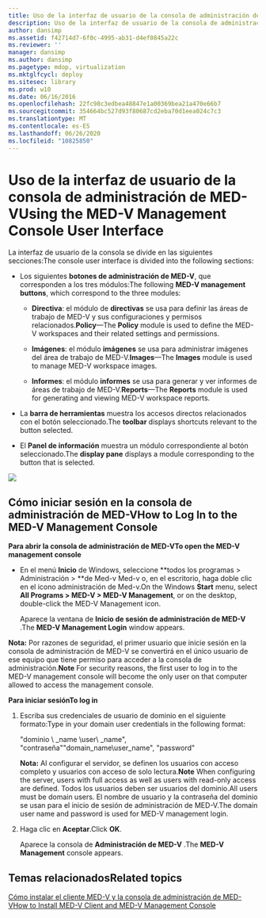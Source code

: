 ```yaml
---
title: Uso de la interfaz de usuario de la consola de administración de MED-V
description: Uso de la interfaz de usuario de la consola de administración de MED-V
author: dansimp
ms.assetid: f42714d7-6f0c-4995-ab31-d4ef0845a22c
ms.reviewer: ''
manager: dansimp
ms.author: dansimp
ms.pagetype: mdop, virtualization
ms.mktglfcycl: deploy
ms.sitesec: library
ms.prod: w10
ms.date: 06/16/2016
ms.openlocfilehash: 22fc98c3edbea48847e1a00369bea21a470e66b7
ms.sourcegitcommit: 354664bc527d93f80687cd2eba70d1eea024c7c3
ms.translationtype: MT
ms.contentlocale: es-ES
ms.lasthandoff: 06/26/2020
ms.locfileid: "10825850"
---
```

# <span data-ttu-id="31f05-103">Uso de la interfaz de usuario de la consola de administración de MED-V</span><span class="sxs-lookup"><span data-stu-id="31f05-103">Using the MED-V Management Console User Interface</span></span>


<span data-ttu-id="31f05-104">La interfaz de usuario de la consola se divide en las siguientes secciones:</span><span class="sxs-lookup"><span data-stu-id="31f05-104">The console user interface is divided into the following sections:</span></span>

-   <span data-ttu-id="31f05-105">Los siguientes **botones de administración de MED-V**, que corresponden a los tres módulos:</span><span class="sxs-lookup"><span data-stu-id="31f05-105">The following **MED-V management buttons**, which correspond to the three modules:</span></span>

    -   <span data-ttu-id="31f05-106">**Directiva**: el módulo de **directivas** se usa para definir las áreas de trabajo de MED-V y sus configuraciones y permisos relacionados.</span><span class="sxs-lookup"><span data-stu-id="31f05-106">**Policy**—The **Policy** module is used to define the MED-V workspaces and their related settings and permissions.</span></span>

    -   <span data-ttu-id="31f05-107">**Imágenes**: el módulo **imágenes** se usa para administrar imágenes del área de trabajo de MED-V.</span><span class="sxs-lookup"><span data-stu-id="31f05-107">**Images**—The **Images** module is used to manage MED-V workspace images.</span></span>

    -   <span data-ttu-id="31f05-108">**Informes**: el módulo **informes** se usa para generar y ver informes de áreas de trabajo de MED-V.</span><span class="sxs-lookup"><span data-stu-id="31f05-108">**Reports**—The **Reports** module is used for generating and viewing MED-V workspace reports.</span></span>

-   <span data-ttu-id="31f05-109">La **barra de herramientas** muestra los accesos directos relacionados con el botón seleccionado.</span><span class="sxs-lookup"><span data-stu-id="31f05-109">The **toolbar** displays shortcuts relevant to the button selected.</span></span>

-   <span data-ttu-id="31f05-110">El **Panel de información** muestra un módulo correspondiente al botón seleccionado.</span><span class="sxs-lookup"><span data-stu-id="31f05-110">The **display pane** displays a module corresponding to the button that is selected.</span></span>

![](images/medv-ui-console-general.gif)

## <span data-ttu-id="31f05-111">Cómo iniciar sesión en la consola de administración de MED-V</span><span class="sxs-lookup"><span data-stu-id="31f05-111">How to Log In to the MED-V Management Console</span></span>


**<span data-ttu-id="31f05-112">Para abrir la consola de administración de MED-V</span><span class="sxs-lookup"><span data-stu-id="31f05-112">To open the MED-V management console</span></span>**

-   <span data-ttu-id="31f05-113">En el menú **Inicio** de Windows, seleccione \*\*todos los programas &gt; Administración &gt; \*\*de Med-v Med-v o, en el escritorio, haga doble clic en el icono administración de Med-v.</span><span class="sxs-lookup"><span data-stu-id="31f05-113">On the Windows **Start** menu, select **All Programs &gt; MED-V &gt; MED-V Management**, or on the desktop, double-click the MED-V Management icon.</span></span>

    <span data-ttu-id="31f05-114">Aparece la ventana de **Inicio de sesión de administración de MED-V** .</span><span class="sxs-lookup"><span data-stu-id="31f05-114">The **MED-V Management Login** window appears.</span></span>

<span data-ttu-id="31f05-115">**Nota:**  Por razones de seguridad, el primer usuario que inicie sesión en la consola de administración de MED-V se convertirá en el único usuario de ese equipo que tiene permiso para acceder a la consola de administración.</span><span class="sxs-lookup"><span data-stu-id="31f05-115">**Note** For security reasons, the first user to log in to the MED-V management console will become the only user on that computer allowed to access the management console.</span></span>

 

**<span data-ttu-id="31f05-116">Para iniciar sesión</span><span class="sxs-lookup"><span data-stu-id="31f05-116">To log in</span></span>**

1.  <span data-ttu-id="31f05-117">Escriba sus credenciales de usuario de dominio en el siguiente formato:</span><span class="sxs-lookup"><span data-stu-id="31f05-117">Type in your domain user credentials in the following format:</span></span>

    <span data-ttu-id="31f05-118">"dominio \ _name \\user\ _name", "contraseña"</span><span class="sxs-lookup"><span data-stu-id="31f05-118">"domain\_name\\user\_name", "password"</span></span>

    <span data-ttu-id="31f05-119">**Nota:**  Al configurar el servidor, se definen los usuarios con acceso completo y usuarios con acceso de solo lectura.</span><span class="sxs-lookup"><span data-stu-id="31f05-119">**Note** When configuring the server, users with full access as well as users with read-only access are defined.</span></span> <span data-ttu-id="31f05-120">Todos los usuarios deben ser usuarios del dominio.</span><span class="sxs-lookup"><span data-stu-id="31f05-120">All users must be domain users.</span></span> <span data-ttu-id="31f05-121">El nombre de usuario y la contraseña del dominio se usan para el inicio de sesión de administración de MED-V.</span><span class="sxs-lookup"><span data-stu-id="31f05-121">The domain user name and password is used for MED-V management login.</span></span>

     

2.  <span data-ttu-id="31f05-122">Haga clic en **Aceptar**.</span><span class="sxs-lookup"><span data-stu-id="31f05-122">Click **OK**.</span></span>

    <span data-ttu-id="31f05-123">Aparece la consola de **Administración de MED-V** .</span><span class="sxs-lookup"><span data-stu-id="31f05-123">The **MED-V Management** console appears.</span></span>

## <span data-ttu-id="31f05-124">Temas relacionados</span><span class="sxs-lookup"><span data-stu-id="31f05-124">Related topics</span></span>


[<span data-ttu-id="31f05-125">Cómo instalar el cliente MED-V y la consola de administración de MED-V</span><span class="sxs-lookup"><span data-stu-id="31f05-125">How to Install MED-V Client and MED-V Management Console</span></span>](how-to-install-med-v-client-and-med-v-management-console.md)

 

 





